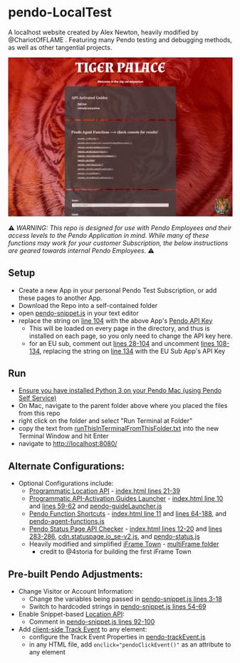 # pendo-LocalTest
A localhost website created by Alex Newton, heavily modified by @ChariotOfFLAME . 
Featuring many Pendo testing and debugging methods, as well as other tangential projects.

![Screenshot of a the site](https://github.com/ChariotOfFLAME/pendo-LocalTest/blob/main/Screenshot%202023-09-26%20at%204.21.42%20PM.png)

:warning: _WARNING: This repo is designed for use with Pendo Employees and their access levels to the Pendo Application in mind. While many of these functions may work for your customer Subscription, the below instructions are geared towards internal Pendo Employees._ ⚠️

## Setup
- Create a new App in your personal Pendo Test Subscription, or add these pages to another App.
- Download the Repo into a self-contained folder
- open [pendo-snippet.js](/pendo-snippet.js) in your text editor
- replace the string on [line 104](/pendo-snippet.js#L104) with the above App's [Pendo API Key](https://support.pendo.io/hc/en-us/articles/9480629519131-Error-No-Matching-API-Key)
  - This will be loaded on every page in the directory, and thus is installed on each page, so you only need to change the API key here.
  - for an EU sub, comment out [lines 28-104](pendo-snippet.js#L28-L104) and uncomment [lines 108-134](pendo-snippet.js#L108C3-L134), replacing the string on [line 134](pendo-snippet.js#L134) with the EU Sub App's API Key

## Run
- [Ensure you have installed Python 3 on your Pendo Mac (using Pendo Self Service)](https://pendo-io.atlassian.net/wiki/spaces/ENG/pages/176652/Python+Setup)
- On Mac, navigate to the parent folder above where you placed the files from this repo
- right click on the folder and select "Run Terminal at Folder"
- copy the text from [runThisInTerminalFromThisFolder.txt](runThisInTerminalFromThisFolder.txt) into the new Terminal Window and hit Enter
- navigate to [http://localhost:8080/](http://localhost:8080/)

## Alternate Configurations:
- Optional Configurations include:
  - [Programmatic Location API](https://agent.pendo.io/advanced/location#pendolocationaddtransforms) - [index.html lines 21-39](index.html#L21-L39)
  - [Programmatic API-Activation Guides Launcher](https://agent.pendo.io/public/Guides#showGuideById) - [index.html line 10](index.html#L10) and [lines 59-62](index.html#L59-L62) and [pendo-guideLauncher.js](pendo-guideLauncher.js)
  - [Pendo Function Shortcuts](https://agent.pendo.io/public/Agent) - [index.html line 11](index.html#L11) and [lines 64-188](index.html#L64-L118), and [pendo-agent-functions.js](pendo-agent-functions.js)
  - [Pendo Status Page API Checker](https://status.atlassian.com/api#javascript-library) - [index.html lines 12-20](index.html#L12-L20) and [lines 283-286](index.html#L283-L286), [cdn.statuspage.io_se-v2.js](cdn.statuspage.io_se-v2.js), and [pendo-status.js](pendo-status.js)
  - Heavily modified and simplified [iFrame Town](https://github.com/4storia/4storia.github.io) - [multiFrame folder](multiFrame)
    - credit to @4storia for building the first iFrame Town

## Pre-built Pendo Adjustments:
- Change Visitor or Account Information:
  - Change the variables being passed in [pendo-snippet.js lines 3-18](pendo-snippet.js#L3-L18)
  - Switch to hardcoded strings in [pendo-snippet.js lines 54-69](pendo-snippet.js#L54-L69)
- Enable Snippet-based [Location API](https://agent.pendo.io/advanced/location):
  - Comment in [pendo-snippet.js lines 92-100](pendo-snippet.js#L92-L100)
- Add [client-side Track Event](https://support.pendo.io/hc/en-us/articles/360032294291-Track-Events-Configuration) to any element:
  - configure the Track Event Properties in [pendo-trackEvent.js](pendo-trackEvent.js)
  - in any HTML file, add ```onclick="pendoClickEvent()"``` as an attribute to any element
